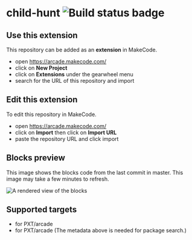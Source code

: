 # child-hunt ![Build status badge](https://github.com/mayhem-hub/child-hunt/workflows/MakeCode/badge.svg)



## Use this extension

This repository can be added as an **extension** in MakeCode.

* open https://arcade.makecode.com/
* click on **New Project**
* click on **Extensions** under the gearwheel menu
* search for the URL of this repository and import

## Edit this extension

To edit this repository in MakeCode.

* open https://arcade.makecode.com/
* click on **Import** then click on **Import URL**
* paste the repository URL and click import

## Blocks preview

This image shows the blocks code from the last commit in master.
This image may take a few minutes to refresh.

![A rendered view of the blocks](https://github.com/mayhem-hub/child-hunt/raw/master/.makecode/blocks.png)

## Supported targets

* for PXT/arcade
* for PXT/arcade
(The metadata above is needed for package search.)


